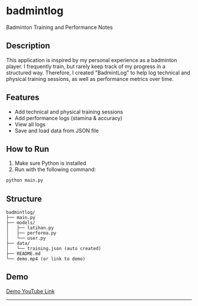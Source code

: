 # badmintlog
Badminton Training and Performance Notes

## Description
This application is inspired by my personal experience as a badminton player. I frequently train, but rarely keep track of my progress in a structured way. Therefore, I created "BadmintLog" to help log technical and physical training sessions, as well as performance metrics over time.

## Features
- Add technical and physical training sessions
- Add performance logs (stamina & accuracy)
- View all logs
- Save and load data from JSON file

## How to Run
1. Make sure Python is installed
2. Run with the following command:
```bash
python main.py
```

## Structure
```
badmintlog/
├── main.py
├── models/
│   ├── latihan.py
│   ├── performa.py
│   └── user.py
├── data/
│   └── training.json (auto created)
├── README.md
└── demo.mp4 (or link to demo)
```

## Demo
[Demo YouTube Link](https://youtube.com/your-demo-here)

---

